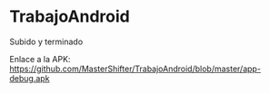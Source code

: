 # TrabajoAndroid
Subido y terminado

Enlace a la APK:
https://github.com/MasterShifter/TrabajoAndroid/blob/master/app-debug.apk

